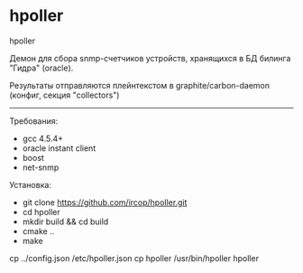 # hpoller
hpoller

Демон для сбора snmp-счетчиков устройств, хранящихся в БД билинга "Гидра" (oracle).

Результаты отправляются плейнтекстом в graphite/carbon-daemon (конфиг, секция "collectors")

---

Требования:

- gcc 4.5.4+
- oracle instant client
- boost
- net-snmp

Установка:

- git clone https://github.com/ircop/hpoller.git
- cd hpoller
- mkdir build && cd build
- cmake ..
- make

cp ../config.json /etc/hpoller.json
cp hpoller /usr/bin/hpoller
hpoller

